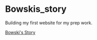 # Bowskis_story
Building my first website for my prep work.

[Bowski's Story](https://bowskisstory-home.netlify.app/)
